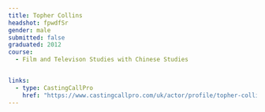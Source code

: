 ```yaml
---
title: Topher Collins
headshot: fpwdfSr
gender: male
submitted: false
graduated: 2012
course:
  - Film and Televison Studies with Chinese Studies


links:
  - type: CastingCallPro
    href: "https://www.castingcallpro.com/uk/actor/profile/topher-collins"
---
```

